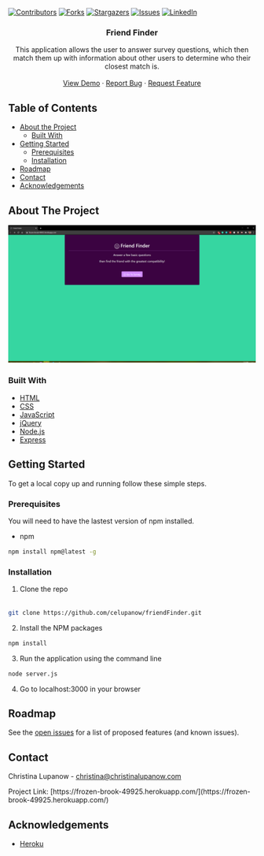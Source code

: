 <!-- PROJECT SHIELDS -->

[![Contributors][contributors-shield]][contributors-url] [![Forks][forks-shield]][forks-url] [![Stargazers][stars-shield]][stars-url] [![Issues][issues-shield]][issues-url] [![LinkedIn][linkedin-shield]][linkedin-url]

 
<h3 align="center">Friend Finder</h3>
<p align="center">
This application allows the user to answer survey questions, which then match them up with information about other users to determine who their closest match is.
<br />
<br />
<a href="https://frozen-brook-49925.herokuapp.com/">View Demo</a>
·
<a href="https://github.com/celupanow/friendFinder/issues">Report Bug</a>
·
<a href="https://github.com/celupanow/friendFinder/issues">Request Feature</a>

</p>

</p>
<!-- TABLE OF CONTENTS -->

## Table of Contents

* [About the Project](#about-the-project)
	* [Built With](#built-with)
* [Getting Started](#getting-started)
	* [Prerequisites](#prerequisites)
	* [Installation](#installation)
* [Roadmap](#roadmap)
* [Contact](#contact)
* [Acknowledgements](#acknowledgements)

 
<!-- ABOUT THE PROJECT -->

## About The Project
![Friend Finder](./app/public/friendfinder-frozen-brook.png "Friend Finder")

### Built With
* [HTML](https://developer.mozilla.org/en-US/docs/Web/HTML)
* [CSS](https://developer.mozilla.org/en-US/docs/Web/CSS)
* [JavaScript](https://www.javascript.com/)
* [jQuery](https://jquery.com/)
* [Node.js](https://nodejs.org)
* [Express](https://expressjs.com/)

<!-- GETTING STARTED -->

## Getting Started
To get a local copy up and running follow these simple steps.


### Prerequisites

You will need to have the lastest version of npm installed.
* npm
```sh
npm install npm@latest -g
```
  
### Installation

1. Clone the repo

```sh

git clone https://github.com/celupanow/friendFinder.git

```
2. Install the NPM packages
```sh
npm install
```
3. Run the application using the command line
```sh
node server.js
```
4. Go to localhost:3000 in your browser

<!-- ROADMAP -->

## Roadmap

  

See the [open issues](https://github.com/celupanow/friendFinder/issues) for a list of proposed features (and known issues).

<!-- CONTACT -->

## Contact
Christina Lupanow - christina@christinalupanow.com
<p>
Project Link: [https://frozen-brook-49925.herokuapp.com/](https://frozen-brook-49925.herokuapp.com/)

<!-- ACKNOWLEDGEMENTS -->

## Acknowledgements
* [Heroku](https://heroku.com)


<!-- MARKDOWN LINKS & IMAGES -->

<!-- https://www.markdownguide.org/basic-syntax/#reference-style-links -->

[contributors-shield]: https://img.shields.io/github/contributors/celupanow/friendFinder.svg?style=flat-square

[contributors-url]: https://github.com/celupanow/friendFinder/graphs/contributors

[forks-shield]: https://img.shields.io/github/forks/celupanow/friendFinder.svg?style=flat-square

[forks-url]: https://github.com/celupanow/friendFinder/network/members

[stars-shield]: https://img.shields.io/github/stars/celupanow/friendFinder.svg?style=flat-square

[stars-url]: https://github.com/celupanow/friendFinder/stargazers

[issues-shield]: https://img.shields.io/github/issues/celupanow/friendFinder.svg?style=flat-square

[issues-url]: https://github.com/celupanow/friendFinder/issues

[license-shield]: https://img.shields.io/github/license/celupanow/friendFinder.svg?style=flat-square

[license-url]: https://github.com/celupanow/friendFinder/blob/master/LICENSE.txt

[linkedin-shield]: https://img.shields.io/badge/-LinkedIn-black.svg?style=flat-square&logo=linkedin&colorB=555

[linkedin-url]: https://www.linkedin.com/in/christinalupanow

[product-screenshot]: images/screenshot.png
<!--stackedit_data:
eyJoaXN0b3J5IjpbMTk1MTc1NzY5NSwxMDg5NTI1NzYzLC04MT
Y2NTI2NThdfQ==
-->